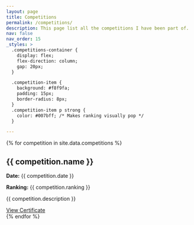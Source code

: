 ```yaml
---
layout: page
title: Competitions
permalink: /competitions/
description: This page list all the competitions I have been part of.
nav: false
nav_order: 15
_styles: >
  .competitions-container {
    display: flex;
    flex-direction: column;
    gap: 20px;
  }

  .competition-item {
    background: #f8f9fa;
    padding: 15px;
    border-radius: 8px;
  }
  .competition-item p strong {
    color: #007bff; /* Makes ranking visually pop */
  }

---
```


<div class="competitions-container">
    {% for competition in site.data.competitions %}
    <div class="competition-item">
        <h2>{{ competition.name }}</h2>
        <p><strong>Date:</strong> {{ competition.date }}</p>
        <p><strong>Ranking:</strong> {{ competition.ranking }}</p>
        <p>{{ competition.description }}</p>
        <a href="{{ competition.certificate }}" target="_blank">View Certificate</a>
    </div>
    {% endfor %}
</div>
